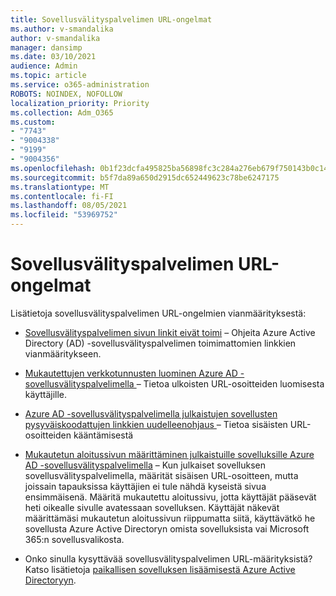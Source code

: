 ```yaml
---
title: Sovellusvälityspalvelimen URL-ongelmat
ms.author: v-smandalika
author: v-smandalika
manager: dansimp
ms.date: 03/10/2021
audience: Admin
ms.topic: article
ms.service: o365-administration
ROBOTS: NOINDEX, NOFOLLOW
localization_priority: Priority
ms.collection: Adm_O365
ms.custom:
- "7743"
- "9004338"
- "9199"
- "9004356"
ms.openlocfilehash: 0b1f23dcfa495825ba56898fc3c284a276eb679f750143b0c1460662835e658f
ms.sourcegitcommit: b5f7da89a650d2915dc652449623c78be6247175
ms.translationtype: MT
ms.contentlocale: fi-FI
ms.lasthandoff: 08/05/2021
ms.locfileid: "53969752"
---
```

# <a name="application-proxy-url-issues"></a>Sovellusvälityspalvelimen URL-ongelmat

Lisätietoja sovellusvälityspalvelimen URL-ongelmien vianmäärityksestä:

- [Sovellusvälityspalvelimen sivun linkit eivät toimi](https://docs.microsoft.com/azure/active-directory/manage-apps/application-proxy-page-links-broken-problem) – Ohjeita Azure Active Directory (AD) -sovellusvälityspalvelimen toimimattomien linkkien vianmääritykseen.

- [Mukautettujen verkkotunnusten luominen Azure AD -sovellusvälityspalvelimella ](https://docs.microsoft.com/azure/active-directory/manage-apps/application-proxy-configure-custom-domain)  – Tietoa ulkoisten URL-osoitteiden luomisesta käyttäjille.

- [Azure AD -sovellusvälityspalvelimella julkaistujen sovellusten pysyväiskoodattujen linkkien uudelleenohjaus ](https://docs.microsoft.com/azure/active-directory/manage-apps/application-proxy-configure-hard-coded-link-translation)  – Tietoa sisäisten URL-osoitteiden kääntämisestä

- [Mukautetun aloitussivun määrittäminen julkaistuille sovelluksille Azure AD -sovellusvälityspalvelimella](https://docs.microsoft.com/azure/active-directory/manage-apps/application-proxy-configure-custom-home-page#change-the-home-page-in-the-azure-portal) – Kun julkaiset sovelluksen sovellusvälityspalvelimella, määrität sisäisen URL-osoitteen, mutta joissain tapauksissa käyttäjien ei tule nähdä kyseistä sivua ensimmäisenä. Määritä mukautettu aloitussivu, jotta käyttäjät pääsevät heti oikealle sivulle avatessaan sovelluksen. Käyttäjät näkevät määrittämäsi mukautetun aloitussivun riippumatta siitä, käyttävätkö he sovellusta Azure Active Directoryn omista sovelluksista vai Microsoft 365:n sovellusvalikosta.

- Onko sinulla kysyttävää sovellusvälityspalvelimen URL-määrityksistä? Katso lisätietoja [paikallisen sovelluksen lisäämisestä Azure Active Directoryyn](https://docs.microsoft.com/azure/active-directory/manage-apps/application-proxy-add-on-premises-application#add-an-on-premises-app-to-azure-ad).
 

